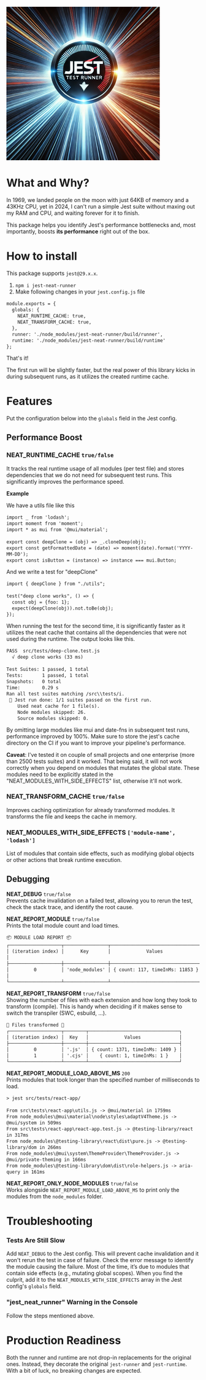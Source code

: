![Jest Speed](./assets/jest.png)
# What and Why?
In 1969, we landed people on the moon with just 64KB of memory and a 43KHz CPU, yet in 2024, I can't run a simple Jest suite without maxing out my RAM and CPU, and waiting forever for it to finish.

This package helps you identify Jest's performance bottlenecks and, most importantly, boosts **its performance** right out of the box.

# How to install
This package supports `jest@29.x.x`.

1. `npm i jest-neat-runner`
2. Make following changes in your `jest.config.js` file
```
module.exports = {
  globals: {
    NEAT_RUNTIME_CACHE: true,
    NEAT_TRANSFORM_CACHE: true,
  },
  runner: './node_modules/jest-neat-runner/build/runner',
  runtime: './node_modules/jest-neat-runner/build/runtime'
};
```

That's it!

The first run will be slightly faster, but the real power of this library kicks in during subsequent runs, as it utilizes the created runtime cache.

# Features
Put the configuration below into the `globals` field in the Jest config.

## Performance Boost
### NEAT_RUNTIME_CACHE `true/false`  
It tracks the real runtime usage of all modules (per test file) and stores dependencies that we do not need for subsequent test runs. This significantly improves the performance speed.

**Example**

We have a utils file like this
```
import _ from 'lodash';
import moment from 'moment';
import * as mui from '@mui/material';

export const deepClone = (obj) => _.cloneDeep(obj);
export const getFormattedDate = (date) => moment(date).format('YYYY-MM-DD');
export const isButton = (instance) => instance === mui.Button;
```
And we write a test for "deepClone"
```
import { deepClone } from "./utils";

test("deep clone works", () => {
  const obj = {foo: 1};
  expect(deepClone(obj)).not.toBe(obj);
});
```
When running the test for the second time, it is significantly faster as it utilizes the neat cache that contains all the dependencies that were not used during the runtime. The output looks like this. 
```
PASS  src/tests/deep-clone.test.js
  √ deep clone works (33 ms)

Test Suites: 1 passed, 1 total
Tests:       1 passed, 1 total
Snapshots:   0 total
Time:        0.29 s
Ran all test suites matching /src\\tests/i.
 📢 Jest run done: 1/1 suites passed on the first run. 
    Used neat cache for 1 file(s).
    Node modules skipped: 26.
    Source modules skipped: 0.
```
By omitting large modules like mui and date-fns in subsequent test runs, performance improved by 100%. Make sure to store the jest's cache directory on the CI if you want to improve your pipeline's performance. 


**Caveat**: I've tested it on couple of small projects and one enterprise (more than 2500 tests suites) and it worked. That being said, it will not work correctly when you depend on modules that mutates the global state. These modules need to be explicitly stated in the "NEAT_MODULES_WITH_SIDE_EFFECTS" list, otherwise it'll not work.
### NEAT_TRANSFORM_CACHE `true/false`  
Improves caching optimization for already transformed modules. It transforms the file and keeps the cache in memory.

### NEAT_MODULES_WITH_SIDE_EFFECTS `['module-name', 'lodash']`  
List of modules that contain side effects, such as modifying global objects or other actions that break runtime execution.

## Debugging
**NEAT_DEBUG** `true/false`  
Prevents cache invalidation on a failed test, allowing you to rerun the test, check the stack trace, and identify the root cause.

**NEAT_REPORT_MODULE** `true/false`  
Prints the total module count and load times.
```
📦 MODULE LOAD REPORT 📦
┌───────────────────┬────────────────┬─────────────────────────────────┐
│ (iteration index) │      Key       │             Values              │
├───────────────────┼────────────────┼─────────────────────────────────┤
│         0         │ 'node_modules' │ { count: 117, timeInMs: 11853 } │
└───────────────────┴────────────────┴─────────────────────────────────┘
```

**NEAT_REPORT_TRANSFORM** `true/false`  
Showing the number of files with each extension and how long they took to transform (compile). This is handy when deciding if it makes sense to switch the transpiler (SWC, esbuild, ...).
```
📄 Files transformed 📄
┌───────────────────┬────────┬─────────────────────────────────┐
│ (iteration index) │  Key   │             Values              │
├───────────────────┼────────┼─────────────────────────────────┤
│         0         │ '.js'  │ { count: 1371, timeInMs: 1409 } │
│         1         │ '.cjs' │    { count: 1, timeInMs: 1 }    │
└───────────────────┴────────┴─────────────────────────────────┘
```

**NEAT_REPORT_MODULE_LOAD_ABOVE_MS** `200`  
Prints modules that took longer than the specified number of milliseconds to load.
```
> jest src/tests/react-app/

From src\tests\react-app\utils.js -> @mui/material in 1759ms
From node_modules\@mui\material\node\styles\adaptV4Theme.js -> @mui/system in 509ms
From src\tests\react-app\react-app.test.js -> @testing-library/react in 317ms
From node_modules\@testing-library\react\dist\pure.js -> @testing-library/dom in 266ms
From node_modules\@mui\system\ThemeProvider\ThemeProvider.js -> @mui/private-theming in 166ms
From node_modules\@testing-library\dom\dist\role-helpers.js -> aria-query in 161ms
```

**NEAT_REPORT_ONLY_NODE_MODULES** `true/false`  
Works alongside `NEAT_REPORT_MODULE_LOAD_ABOVE_MS` to print only the modules from the `node_modules` folder.

# Troubleshooting
### Tests Are Still Slow
Add `NEAT_DEBUG` to the Jest config. This will prevent cache invalidation and it won't rerun the test in case of failure. Check the error message to identify the module causing the failure. Most of the time, it’s due to modules that contain side effects (e.g., mutating global scopes). When you find the culprit, add it to the `NEAT_MODULES_WITH_SIDE_EFFECTS` array in the Jest config's `globals` field.

### "jest_neat_runner" Warning in the Console
Follow the steps mentioned above.

# Production Readiness
Both the runner and runtime are not drop-in replacements for the original ones. Instead, they decorate the original `jest-runner` and `jest-runtime`. With a bit of luck, no breaking changes are expected.
